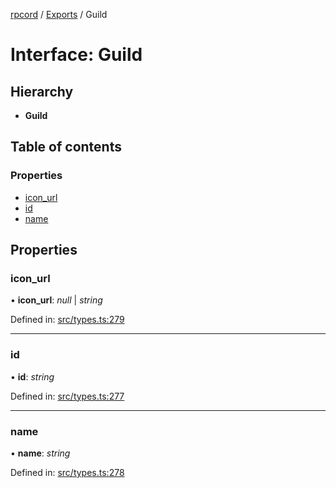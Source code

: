 [rpcord](../README.md) / [Exports](../modules.md) / Guild

# Interface: Guild

## Hierarchy

* **Guild**

## Table of contents

### Properties

- [icon\_url](guild.md#icon_url)
- [id](guild.md#id)
- [name](guild.md#name)

## Properties

### icon\_url

• **icon\_url**: *null* \| *string*

Defined in: [src/types.ts:279](https://github.com/DjDeveloperr/RPCord/blob/91f1aca/src/types.ts#L279)

___

### id

• **id**: *string*

Defined in: [src/types.ts:277](https://github.com/DjDeveloperr/RPCord/blob/91f1aca/src/types.ts#L277)

___

### name

• **name**: *string*

Defined in: [src/types.ts:278](https://github.com/DjDeveloperr/RPCord/blob/91f1aca/src/types.ts#L278)
